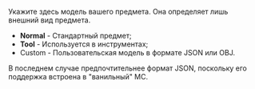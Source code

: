 Укажите здесь модель вашего предмета. Она определяет лишь внешний вид предмета.

* **Normal** - Стандартный предмет;
* **Tool** - Используется в инструментах;
* Custom - Пользовательская модель в формате JSON или OBJ.

В последнем случае предпочтительнее формат JSON, поскольку его поддержка встроена в "ванильный" MC.